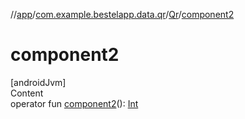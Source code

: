 //[app](../../index.md)/[com.example.bestelapp.data.qr](../index.md)/[Qr](index.md)/[component2](component2.md)



# component2  
[androidJvm]  
Content  
operator fun [component2](component2.md)(): [Int](https://kotlinlang.org/api/latest/jvm/stdlib/kotlin/-int/index.html)  




